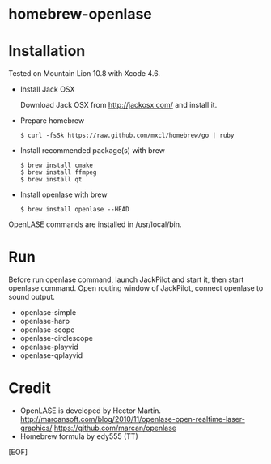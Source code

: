 homebrew-openlase
=================

# Installation

Tested on Mountain Lion 10.8 with Xcode 4.6.

  * Install Jack OSX

    Download Jack OSX from http://jackosx.com/ and install it.

  * Prepare homebrew

        $ curl -fsSk https://raw.github.com/mxcl/homebrew/go | ruby

  * Install recommended package(s) with brew

        $ brew install cmake
        $ brew install ffmpeg
        $ brew install qt

  * Install openlase with brew

        $ brew install openlase --HEAD

   OpenLASE commands are installed in /usr/local/bin. 

# Run

  Before run openlase command, launch JackPilot and start it,
  then start openlase command. Open routing window of JackPilot,
  connect openlase to sound output.

  * openlase-simple
  * openlase-harp
  * openlase-scope
  * openlase-circlescope
  * openlase-playvid
  * openlase-qplayvid

# Credit

  * OpenLASE is developed by Hector Martin.
    http://marcansoft.com/blog/2010/11/openlase-open-realtime-laser-graphics/
    https://github.com/marcan/openlase
  * Homebrew formula by edy555 (TT)

[EOF]